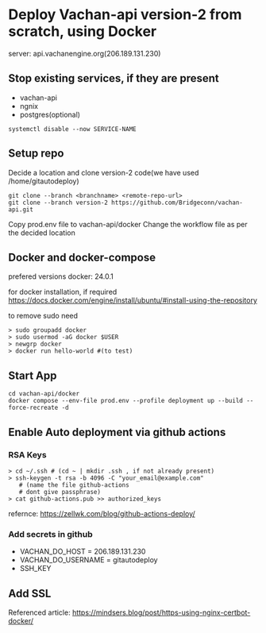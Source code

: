 # Deploy Vachan-api version-2 from scratch, using Docker

server: api.vachanengine.org(206.189.131.230)


## Stop existing services, if they are present
- vachan-api
- ngnix
- postgres(optional)
```
systemctl disable --now SERVICE-NAME
```

## Setup repo

Decide a location and clone version-2 code(we have used /home/gitautodeploy)

```
git clone --branch <branchname> <remote-repo-url>
git clone --branch version-2 https://github.com/Bridgeconn/vachan-api.git
```
Copy prod.env file to vachan-api/docker
Change the workflow file as per the decided location



## Docker and docker-compose

prefered versions
docker: 24.0.1

for docker installation, if required
https://docs.docker.com/engine/install/ubuntu/#install-using-the-repository

to remove sudo need
```
> sudo groupadd docker
> sudo usermod -aG docker $USER
> newgrp docker
> docker run hello-world #(to test)
```

## Start App

```
cd vachan-api/docker
docker compose --env-file prod.env --profile deployment up --build --force-recreate -d
```

## Enable Auto deployment via github actions

### RSA Keys

```
> cd ~/.ssh # (cd ~ | mkdir .ssh , if not already present)
> ssh-keygen -t rsa -b 4096 -C "your_email@example.com"
   # (name the file github-actions
   # dont give passphrase)
> cat github-actions.pub >> authorized_keys
```
refernce: https://zellwk.com/blog/github-actions-deploy/

### Add secrets in github

* VACHAN_DO_HOST = 206.189.131.230
* VACHAN_DO_USERNAME = gitautodeploy
* SSH_KEY 


## Add SSL

Referenced article: https://mindsers.blog/post/https-using-nginx-certbot-docker/




